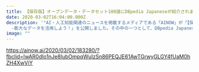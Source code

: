 ```yaml
---
title: 【保存版】オープンデータ・データセット100選にDBpedia Japaneseが紹介されました
date: 2020-03-02T16:04:00.000Z
description: '"AI・人工知能関連のニュースを掲載するメディアである「AINOW」が「【保存版】オープンデータ・データセット100選
  -膨大なデータを活用しよう！」を公開しました。その中の一つとして、DBpedia Japaneseが紹介されています。'
image: ""
---
```

<https://ainow.ai/2020/03/02/183280/?fbclid=IwAR0dIo1nJe8IubOmpqWuIzSn86PEQJE61AwTGrwyGLGY4fUaM0hZH4XwViY>
